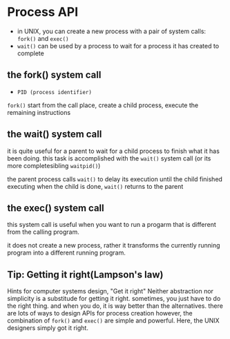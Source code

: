 # Process API

- in UNIX, you can create a new process with a pair of system calls: `fork()` and `exec()`
- `wait()` can be used by a process to wait for a process it has created to complete

## the fork() system call

- `PID (process identifier)`

`fork()` start from the call place, create a child process, execute the remaining instructions

## the wait() system call

it is quite useful for a parent to wait for a child process to finish what it has been doing.
this task is accomplished with the `wait()` system call (or its more completesibling `waitpid()`)

the parent process calls `wait()` to delay its execution until the child finished executing
when the child is done, `wait()` returns to the parent

## the exec() system call

this system call is useful when you want to run a progarm that is different from the calling program.

it does not create a new process, rather it transforms the currently running program into a different running program.

## Tip: Getting it right(Lampson's law)

Hints for computer systems design, "Get it right"
Neither abstraction nor simplicity is a substitude for getting it right.
sometimes, you just have to do the right thing.
and when you do, it is way better than the alternatives.
there are lots of ways to design APIs for process creation
however, the combination of `fork()` and `exec()` are simple and powerful.
Here, the UNIX designers simply got it right.
